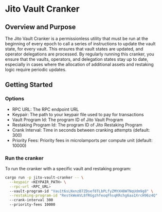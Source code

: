 # Jito Vault Cranker

## Overview and Purpose

The Jito Vault Cranker is a permissionless utility that must be run at the beginning of every epoch to call a series of instructions to update the vault state, for every vault. This ensures that vault states are updated, and operator delegations are processed. By regularly running this cranker, you ensure that the vaults, operators, and delegation states stay up to date, especially in cases where the allocation of additional assets and restaking logic require periodic updates.

## Getting Started

### Options

- RPC URL: The RPC endpoint URL
- Keypair: The path to your keypair file used to pay for transactions
- Vault Program Id: The program ID of Jito Vault Program
- Restaking Program Id: The program ID of Jito Restaking Program
- Crank Interval: Time in seconds between cranking attempts (default: 300)
- Priority Fees: Priority fees in microlamports per compute unit (default: 10000)

### Run the cranker

To run the cranker with a specific vault and restaking program:

```bash
cargo run -p jito-vault-cranker -- \
  --keypair <KEYPAIR_PATH> \
  --rpc-url <RPC_URL>
  --vault-program-id "Vau1t6sLNxnzB7ZDsef8TLbPLfyZMYXH8WTNqUdm9g8" \
  --restaking-program-id "RestkWeAVL8fRGgzhfeoqFhsqKRchg6aa1XrcH96z4Q"
  --crank-interval 300
  --priority-fees 10000
```

